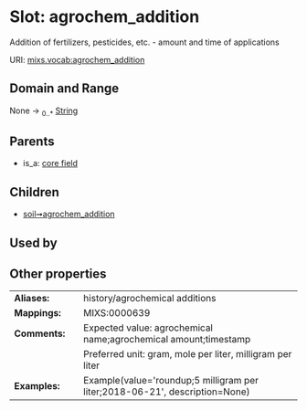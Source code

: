 
# Slot: agrochem_addition


Addition of fertilizers, pesticides, etc. - amount and time of applications

URI: [mixs.vocab:agrochem_addition](https://w3id.org/mixs/vocab/agrochem_addition)


## Domain and Range

None &#8594;  <sub>0..\*</sub> [String](types/String.md)

## Parents

 *  is_a: [core field](core_field.md)

## Children

 *  [soil➞agrochem_addition](soil_agrochem_addition.md)

## Used by


## Other properties

|  |  |  |
| --- | --- | --- |
| **Aliases:** | | history/agrochemical additions |
| **Mappings:** | | MIXS:0000639 |
| **Comments:** | | Expected value: agrochemical name;agrochemical amount;timestamp |
|  | | Preferred unit: gram, mole per liter, milligram per liter |
| **Examples:** | | Example(value='roundup;5 milligram per liter;2018-06-21', description=None) |

